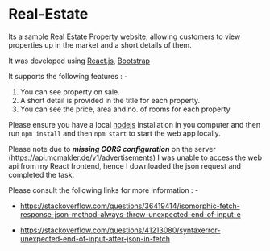 # Real-Estate

Its a sample Real Estate Property website, allowing customers to view properties up in the market and a short details of them.

It was developed using [React.js](https://facebook.github.io/react/), [Bootstrap](http://getbootstrap.com/)

It supports the following features : -

1. You can see property on sale. 
2. A short detail is provided in the title for each property.
3. You can see the price, area and no. of rooms for each property.

Please ensure you have a local [nodejs](https://nodejs.org/en/) installation in you computer and then run `npm install` and then `npm start` to start the web app locally.

Please note due to ***missing CORS configuration*** on the server (https://api.mcmakler.de/v1/advertisements) I was unable to access the web api from my React frontend, hence I downloaded the json request and completed the task. 

Please consult the following links for more information : -

 - https://stackoverflow.com/questions/36419414/isomorphic-fetch-response-json-method-always-throw-unexpected-end-of-input-e
 
 - https://stackoverflow.com/questions/41213080/syntaxerror-unexpected-end-of-input-after-json-in-fetch